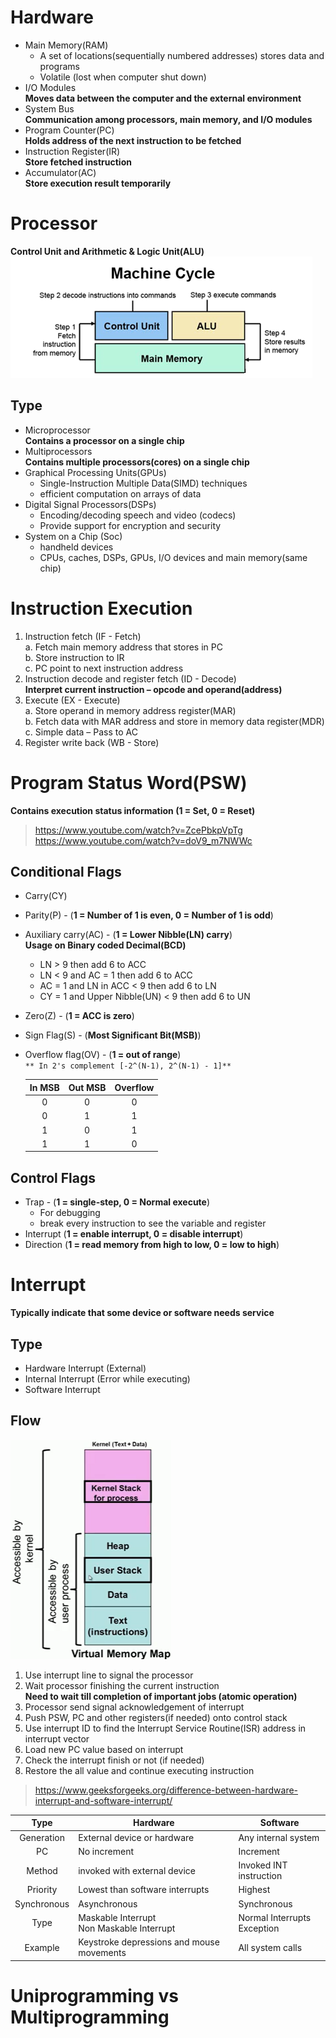 # Hardware
- Main Memory(RAM)
  - A set of locations(sequentially numbered addresses) stores data and programs
  - Volatile (lost  when computer shut down)
- I/O Modules  
  **Moves data between the computer and the external environment**
- System Bus  
  **Communication among processors, main memory, and I/O modules**
- Program Counter(PC)  
  **Holds address of the next instruction to be fetched**
- Instruction Register(IR)  
  **Store fetched instruction**
- Accumulator(AC)  
  **Store execution result temporarily**

# Processor
**Control Unit and Arithmetic & Logic Unit(ALU)**  
![Machine Cycle](../Image/machine_cycle.png)
## Type
- Microprocessor  
  **Contains a processor on a single chip**
- Multiprocessors  
  **Contains multiple processors(cores) on a single chip**
- Graphical Processing Units(GPUs)
  - Single-Instruction Multiple Data(SIMD) techniques 
  - efficient computation on arrays of data
- Digital Signal Processors(DSPs)
  - Encoding/decoding speech and video (codecs)
  - Provide support for encryption and security
- System on a Chip (Soc)
  - handheld devices
  - CPUs, caches, DSPs, GPUs, I/O devices and main memory(same chip)

# Instruction Execution
1. Instruction fetch (IF - Fetch)  
  a. Fetch main memory address that stores in PC  
  b. Store instruction to IR  
  c. PC point to next instruction address
2. Instruction decode and register fetch (ID - Decode)  
**Interpret current instruction – opcode and operand(address)**
3. Execute (EX - Execute)  
  a. Store operand in memory address register(MAR)  
  b. Fetch data with MAR address and store in memory data register(MDR)  
  c. Simple data – Pass to AC
4. Register write back (WB - Store)

# Program Status Word(PSW)
**Contains execution status information (1 = Set, 0 = Reset)**
> https://www.youtube.com/watch?v=ZcePbkpVpTg  
> https://www.youtube.com/watch?v=doV9_m7NWWc
## Conditional Flags
- Carry(CY)
- Parity(P) - (**1 = Number of 1 is even, 0 = Number of 1 is odd**)
- Auxiliary carry(AC) - (**1 = Lower Nibble(LN) carry**)  
**Usage on Binary coded Decimal(BCD)**
  - LN > 9 then add 6 to ACC
  - LN < 9 and AC = 1 then add 6 to ACC
  - AC = 1 and LN in ACC < 9 then add 6 to LN
  - CY = 1 and Upper Nibble(UN) < 9 then add 6 to UN
- Zero(Z) - (**1 = ACC is zero**)
- Sign Flag(S) - (**Most Significant Bit(MSB)**)
- Overflow flag(OV) - (**1 = out of range**)  
`** In 2's complement [-2^(N-1), 2^(N-1) - 1]**`

  | In MSB | Out MSB | Overflow |
  | :---: | :---: | :---: |
  | 0 | 0 | 0 |
  | 0 | 1 | 1 |
  | 1 | 0 | 1 |
  | 1 | 1 | 0 |
## Control Flags
- Trap - (**1 = single-step, 0 = Normal execute**)
  - For debugging
  - break every instruction to see the variable and register
- Interrupt (**1 = enable interrupt, 0 = disable interrupt**)
- Direction (**1 = read memory from high to low, 0 = low to high**)

# Interrupt
**Typically indicate that some device or software needs service**
## Type
- Hardware Interrupt (External)
- Internal Interrupt (Error while executing)
- Software Interrupt
## Flow
![Memory Stack](../Image/memory_stack.png)  
1. Use interrupt line to signal the processor  
2. Wait processor finishing the current instruction  
  **Need to wait till completion of important jobs (atomic operation)**  
3. Processor send signal acknowledgement of interrupt  
4. Push PSW, PC and other registers(if needed) onto control stack  
5. Use interrupt ID to find the Interrupt Service Routine(ISR) address in interrupt vector  
6. Load new PC value based on interrupt  
7. Check the interrupt finish or not (if needed)  
8. Restore the all value and continue executing instruction
> https://www.geeksforgeeks.org/difference-between-hardware-interrupt-and-software-interrupt/

| Type | Hardware | Software |
| :---: | --- | --- |
| Generation | External device or hardware | Any internal system |
| PC | No increment | Increment |
| Method | invoked with external device | Invoked INT instruction |
| Priority | Lowest than software interrupts | Highest |
| Synchronous | Asynchronous | Synchronous |
| Type | Maskable Interrupt <br/> Non Maskable Interrupt | Normal Interrupts <br/> Exception |
| Example | Keystroke depressions and mouse movements | All system calls |

# Uniprogramming vs Multiprogramming
